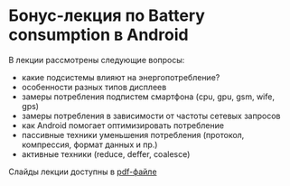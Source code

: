 # Бонус-лекция по Battery consumption в Android

В лекции рассмотрены следующие вопросы: 
- какие подсистемы влияют на энергопотребление? 
- особенности разных типов дисплеев
- замеры потребления подпистем смартфона (cpu, gpu, gsm, wife, gps)
- замеры потребления в зависимости от частоты сетевых запросов
- как Android помогает оптимизировать потребление
- пассивные техники уменьшения потребления (протокол, компрессия, формат данных и пр.)
- активные техники (reduce, deffer, coalesce)

Слайды лекции доступны в [pdf-файле](./battery_consumption.pdf)